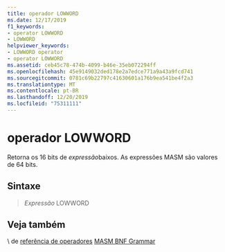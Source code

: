 ```yaml
---
title: operador LOWWORD
ms.date: 12/17/2019
f1_keywords:
- operator LOWWORD
- LOWWORD
helpviewer_keywords:
- LOWWORD operator
- operator LOWWORD
ms.assetid: ceb45c78-474b-4099-b46e-35eb072294ff
ms.openlocfilehash: 45e9149032ded178e2a7edce771a9a43a9fcd741
ms.sourcegitcommit: 0781c69b22797c41630601a176b9ea541be4f2a3
ms.translationtype: MT
ms.contentlocale: pt-BR
ms.lasthandoff: 12/20/2019
ms.locfileid: "75311111"
---
```

# <a name="operator-lowword"></a>operador LOWWORD

Retorna os 16 bits de *expressão*baixos. As expressões MASM são valores de 64 bits.

## <a name="syntax"></a>Sintaxe

> *Expressão* LOWWORD

## <a name="see-also"></a>Veja também

\ de [referência de operadores](operators-reference.md)
[MASM BNF Grammar](masm-bnf-grammar.md)
